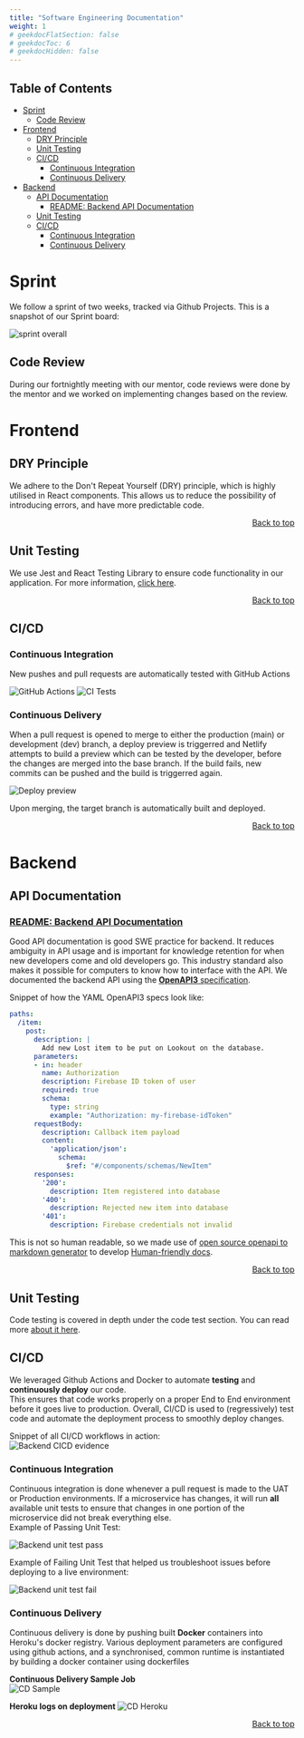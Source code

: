 ```yaml
---
title: "Software Engineering Documentation"
weight: 1
# geekdocFlatSection: false
# geekdocToc: 6
# geekdocHidden: false
---
```


## Table of Contents
- [Sprint](#sprint)
  - [Code Review](#code-review)
- [Frontend](#frontend)
  - [DRY Principle](#dry-principle)
  - [Unit Testing](#unit-testing)
  - [CI/CD](#cicd)
    - [Continuous Integration](#continuous-integration)
    - [Continuous Delivery](#continuous-delivery)
- [Backend](#backend)
  - [API Documentation](#api-documentation)
    - [README: Backend API Documentation](#readme-backend-api-documentation)
  - [Unit Testing](#unit-testing-1)
  - [CI/CD](#cicd-1)
    - [Continuous Integration](#continuous-integration-1)
    - [Continuous Delivery](#continuous-delivery-1)

# Sprint
We follow a sprint of two weeks, tracked via Github Projects.
This is a snapshot of our Sprint board:   

![sprint overall](sprint.png)


## Code Review
During our fortnightly meeting with our mentor, code reviews were done by the mentor and we worked on implementing changes based on the review. 


# Frontend

## DRY Principle

We adhere to the Don't Repeat Yourself (DRY) principle, which is highly utilised in React components. This allows us to reduce the possibility of introducing errors, and have more predictable code.

<div align="right"><a href="#table-of-contents">Back to top</a></div>

## Unit Testing

We use Jest and React Testing Library to ensure code functionality in our application. For more information, [click here](../uiux/unittesting/#frontend).

<div align="right"><a href="#table-of-contents">Back to top</a></div>

## CI/CD

### Continuous Integration

New pushes and pull requests are automatically tested with GitHub Actions

![GitHub Actions](https://i.imgur.com/mR181LM.png)
![CI Tests](https://i.imgur.com/l70EAkR.png)

### Continuous Delivery

When a pull request is opened to merge to either the production (main) or development (dev) branch, a deploy preview is triggerred and Netlify attempts to build a preview which can be tested by the developer, before the changes are merged into the base branch. If the build fails, new commits can be pushed and the build is triggerred again.

![Deploy preview](https://i.imgur.com/IIN27Bc.png)

Upon merging, the target branch is automatically built and deployed.

<div align="right"><a href="#table-of-contents">Back to top</a></div>


# Backend

## API Documentation
### [README: Backend API Documentation](./apisample/)  
Good API documentation is good SWE practice for backend. It reduces ambiguity in API usage and is important for knowledge retention for when new developers come and old developers go. This industry standard also makes it possible for computers to know how to interface with the API. 
We documented the backend API using the [**OpenAPI3** specification](https://swagger.io/specification/). 

Snippet of how the YAML OpenAPI3 specs look like:
```yaml
paths:
  /item:
    post:
      description: |
        Add new Lost item to be put on Lookout on the database.
      parameters:
      - in: header
        name: Authorization
        description: Firebase ID token of user 
        required: true
        schema:
          type: string
          example: "Authorization: my-firebase-idToken"
      requestBody:
        description: Callback item payload
        content:
          'application/json':
            schema:
              $ref: "#/components/schemas/NewItem"
      responses:
        '200':
          description: Item registered into database
        '400':
          description: Rejected new item into database
        '401':
          description: Firebase credentials not invalid
```
This is not so human readable, so we made use of [open source openapi to markdown generator](https://github.com/openapi-contrib/openapi3-generator) to develop [Human-friendly docs](./apisample/).


<div align="right"><a href="#table-of-contents">Back to top</a></div>  

## Unit Testing
Code testing is covered in depth under the code test section. You can read more [about it here](../uiux/unittesting/).

## CI/CD
We leveraged Github Actions and Docker to automate **testing** and **continuously deploy** our code.  
This ensures that code works properly on a proper End to End environment before it goes live to production. Overall, CI/CD is used to (regressively) test code and automate the deployment process to smoothly deploy changes.  

Snippet of all CI/CD workflows in action:    
![Backend CICD evidence](backendCICD.png)
### Continuous Integration
Continuous integration is done whenever a pull request is made to the UAT or Production environments. If a microservice has changes, it will run **all** available unit tests to ensure that changes in one portion of the microservice did not break everything else.  
Example of Passing Unit Test:  

![Backend unit test pass](unit_test_eg.png)  

Example of Failing Unit Test that helped us troubleshoot issues before deploying to a live environment:  

![Backend unit test fail](unit_test_eg2.png)


### Continuous Delivery
Continuous delivery is done by pushing built **Docker** containers into Heroku's docker registry. 
Various deployment parameters are configured using github actions, and a synchronised, common runtime is instantiated by building a docker container using dockerfiles 

**Continuous Delivery Sample Job**  
![CD Sample](deployment1.png)

**Heroku logs on deployment**
![CD Heroku](CICD_Heroku.png)
<div align="right"><a href="#table-of-contents">Back to top</a></div>
